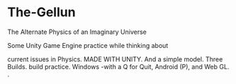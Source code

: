 # The-Gellun
The Alternate Physics of an Imaginary Universe

Some Unity Game Engine practice while thinking about

current issues in Physics. MADE WITH UNITY. And a  simple model.
Three Builds. build practice. Windows -with a Q for Quit, Android (P),  and Web GL.
.
